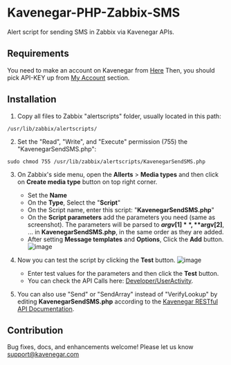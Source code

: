 
# Kavenegar-PHP-Zabbix-SMS
Alert script for sending SMS in Zabbix via Kavenegar APIs.

## Requirements
You need to make an account on Kavenegar from <a href="https://panel.kavenegar.com/Client/Membership/Register">Here</a>
Then, you should pick API-KEY up from <a href="https://panel.kavenegar.com/client/setting/account">My Account</a> section.

## Installation
1. Copy all files to Zabbix "alertscripts" folder, usually located in this path:
```
/usr/lib/zabbix/alertscripts/
```

2. Set the "Read", "Write", and "Execute" permission (755) the "KavenegarSendSMS.php":
```
sudo chmod 755 /usr/lib/zabbix/alertscripts/KavenegarSendSMS.php
```

3. On Zabbix's side menu, open the **Allerts** > **Media types** and then click on **Create media type** button on top right corner.
   	- Set the **Name**
	- On the **Type**, Select the "**Script**"
 	- On the Script name, enter this script: "**KavenegarSendSMS.php**"
	- On the **Script parameters** add the parameters you need (same as screenshot). The parameters will be parsed to **$argv[1]**, **$argv[2]**, ... in **KavenegarSendSMS.php**, in the same order as they are added.
	- After setting **Message templates** and **Options**, Click the **Add** button.
![image](https://github.com/netmanir/Kavenegar-PHP-Zabbix-SMS/assets/2377381/298269b7-8325-4c13-858f-133feaaf1ff3)

4. Now you can test the script by clicking the **Test** button.
![image](https://github.com/netmanir/Kavenegar-PHP-Zabbix-SMS/assets/2377381/014b4405-b676-4fc9-bbbb-68b8fe59ec87)
   	- Enter test values for the parameters and then click the **Test** button.
	- You can check the API Calls here: <a href="https://panel.kavenegar.com/client/Developer/UserActivity">Developer/UserActivity</a>.

5. You can also use "Send" or "SendArray" instead of "VerifyLookup" by editing **KavenegarSendSMS.php** according to the <a href="https://kavenegar.com/rest.html">Kavenegar RESTful API Documentation</a>.

## Contribution
Bug fixes, docs, and enhancements welcome! Please let us know <a href="mailto:support@kavenegar.com?Subject=SDK" target="_top">support@kavenegar.com</a>
